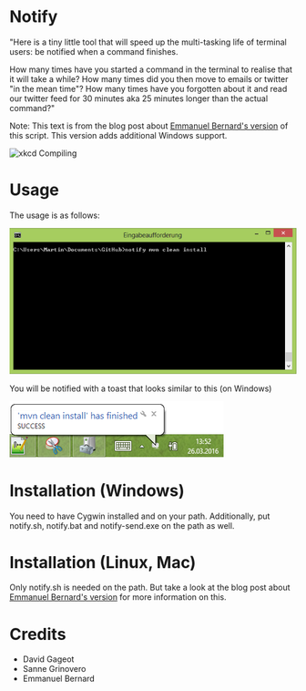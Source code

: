 Notify
======

"Here is a tiny little tool that will speed up the multi-tasking life of terminal users: be notified when a command finishes.

How many times have you started a command in the terminal to realise that it will take a while? How many times did you then move to emails or twitter "in the mean time"? How many times have you forgotten about it and read our twitter feed for 30 minutes aka 25 minutes longer than the actual command?"

Note: This text is from the blog post about [Emmanuel Bernard's version](https://emmanuelbernard.com/blog/2015/03/26/being-notified-when-commands-end "Emmanuel Bernard: Get notified when terminal commands end") of this script. This version adds additional Windows support.

![xkcd Compiling](https://imgs.xkcd.com/comics/compiling.png)

Usage
=====

The usage is as follows:

![Console call](images/notify_call.png)

You will be notified with a toast that looks similar to this (on Windows)

![Popup on Windows](images/toast.png)

Installation (Windows)
======================

You need to have Cygwin installed and on your path. Additionally, put notify.sh, notify.bat and notify-send.exe on the path as well.

Installation (Linux, Mac)
=========================

Only notify.sh is needed on the path. But take a look at the blog post about [Emmanuel Bernard's version](https://emmanuelbernard.com/blog/2015/03/26/being-notified-when-commands-end "Emmanuel Bernard: Get notified when terminal commands end") for more information on this.

Credits
=======

- David Gageot
- Sanne Grinovero
- Emmanuel Bernard
